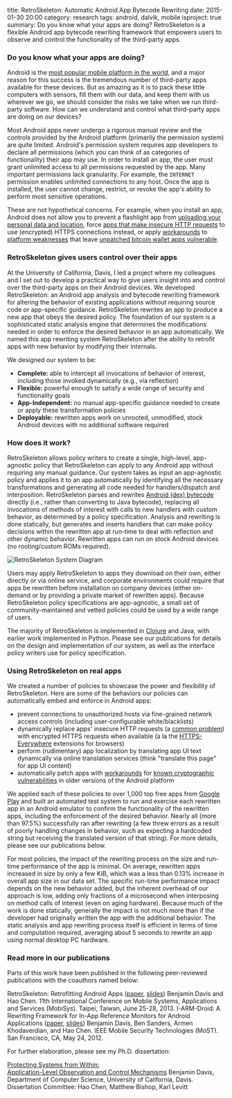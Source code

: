 title: RetroSkeleton: Automatic Android App Bytecode Rewriting
date: 2015-01-30 20:00
category: research
tags: android, dalvik, mobile
isproject: true
summary: Do you know what your apps are doing? RetroSkeleton is a flexible Android app bytecode rewriting framework that empowers users to observe and control the functionality of the third-party apps.

### Do you know what your apps are doing?

Android is the [most popular mobile platform in the world](https://developer.android.com/about/index.html), and a major reason for this success is the tremendous number of third-party apps available for these devices.
But as amazing as it is to pack these little computers with sensors, fill them with our data, and keep them with us wherever we go, we should consider the risks we take when we run third-party software.
How can we understand and control what third-party apps are doing on our devices?

Most Android apps never undergo a rigorous manual review and the controls provided by the Android platform (primarily the permission system) are quite limited.
Android's permission system requires app developers to declare all permissions (which you can think of as categories of functionality) their app may use.
In order to install an app, the user must grant unlimited access to all permissions requested by the app.
Many important permissions lack granularity.
For example, the `INTERNET` permission enables unlimited connections to any host.
Once the app is installed, the user cannot change, restrict, or revoke the app's ability to perform most sensitive operations.

These are not hypothetical concerns.
For example, when you install an app, Android does not allow you to
prevent a flashlight app from [uploading your personal data and location](http://www.ftc.gov/news-events/press-releases/2013/12/android-flashlight-app-developer-settles-ftc-charges-it-deceived "Android Flashlight App Developer Settles FTC Charges It Deceived Consumers: 'Brightest Flashlight' App Shared Users' Location, Device ID Without Consumers' Knowledge"),
force [apps that make insecure HTTP requests][android-ssl-insecurity] to use (encrypted) HTTPS connections instead,
or apply [workarounds][securerandom-workarounds]
to [platform weaknesses][symantec-securerandom-issue]
that leave [unpatched bitcoin wallet apps vulnerable](https://bitcoin.org/en/alert/2013-08-11-android "Android Security Vulnerability").



### RetroSkeleton gives users control over their apps

At the University of California, Davis, I led a project where my colleagues and I set out to develop a practical way to give users insight into and control over the third-party apps on their Android devices.
We developed RetroSkeleton: an Android app analysis and bytecode rewriting framework for altering the behavior of existing applications without requiring source code or app-specific guidance.
RetroSkeleton rewrites an app to produce a new app that obeys the desired policy.
The foundation of our system is a sophisticated static analysis engine that determines the modifications needed in order to enforce the desired behavior in an app automatically.
We named this app rewriting system RetroSkeleton after the ability to retrofit apps with new behavior by modifying their internals.

We designed our system to be:

* **Complete:** able to intercept all invocations of behavior of interest, including those invoked dynamically (e.g., via reflection)
* **Flexible:** powerful enough to satisfy a wide range of security and functionality goals
* **App-Independent:** no manual app-specific guidance needed to create or apply these transformation policies
* **Deployable:** rewritten apps work on unrooted, unmodified, stock Android devices with no additional software required


### How does it work?

RetroSkeleton allows policy writers to create a single, high-level, app-agnostic policy that RetroSkeleton can apply to any Android app without requiring any manual guidance.
Our system takes as input an app-agnostic policy and applies it to an app automatically by identifying all the necessary transformations and generating all code needed for handlers/dispatch and interposition.
RetroSkeleton parses and rewrites [Android (dex) bytecode](https://source.android.com/devices/tech/dalvik/dex-format.html "Dalvik Executable format") directly (i.e., rather than converting to Java bytecode), replacing all invocations of methods of interest with calls to new handlers with custom behavior, as determined by a policy specification.
Analysis and rewriting is done statically, but generates and inserts handlers that can make policy decisions within the rewritten app at run-time to deal with reflection and other dynamic behavior.
Rewritten apps can run on stock Android devices (no rooting/custom ROMs required).

![RetroSkeleton System Diagram]({filename}/blog_media/2015/retroskeleton/retroskeleton-system-diagram.svg "RetroSkeleton System Diagram")

Users may apply RetroSkeleton to apps they download on their own, either directly or via online service, and corporate environments could require that apps be rewritten before installation on company devices (either on-demand or by providing a private market of rewritten apps).
Because RetroSkeleton policy specifications are app-agnostic, a small set of community-maintained and vetted policies could be used by a wide range of users.

The majority of RetroSkeleton is implemented in [Clojure](http://clojure.org/) and Java, with earlier work implemented in Python.
Please see our publications for details on the design and implementation of our system, as well as the interface policy writers use for policy specification.


### Using RetroSkeleton on real apps

We created a number of policies to showcase the power and flexibility of RetroSkeleton.
Here are some of the behaviors our policies can automatically embed and enforce in Android apps:

* prevent connections to unauthorized hosts via fine-grained network access controls (including user-configurable white/blacklists)
* dynamically replace apps' insecure HTTP requests (a [common problem][android-ssl-insecurity]) with encrypted HTTPS requests when available (a la the [HTTPS-Everywhere][https-everywhere] extensions for browsers)
* perform (rudimentary) app localization by translating app UI text dynamically via online translation services (think "translate this page" for app UI content)
* automatically patch apps with [workarounds][securerandom-workarounds] for [known cryptographic vulnerabilities][symantec-securerandom-issue] in older versions of the Android platform

We applied each of these policies to over 1,000 top free apps from [Google Play](https://play.google.com/store) and built an automated test system to run and exercise each rewritten app in an Android emulator to confirm the functionality of the rewritten apps, including the enforcement of the desired behavior.
Nearly all (more than 97.5%) successfully ran after rewriting (a few threw errors as a result of poorly handling changes in behavior, such as expecting a hardcoded string but receiving the translated version of that string).
For more details, please see our publications below.

For most policies, the impact of the rewriting process on the size and run-time performance of the app is minimal.
On average, rewritten apps increased in size by only a few KiB, which was a less than 0.13% increase in overall app size in our data set.
The specific run-time performance impact depends on the new behavior added, but the inherent overhead of our approach is low, adding only fractions of a microsecond when interposing on method calls of interest (even on aging hardware).
Because much of the work is done statically, generally the impact is not much more than if the developer had originally written the app with the additional behavior.
The static analysis and app rewriting process itself is efficient in terms of time and computation required, averaging about 5 seconds to rewrite an app using normal desktop PC hardware.


### Read more in our publications

Parts of this work have been published in the following peer-reviewed publications with the coauthors named below:

  <span class="bib-entry">
    <span class="papertitle">RetroSkeleton: Retrofitting Android Apps (<a href="/pubs/davis-mobisys13-retroskeleton.pdf">paper</a>, <a href="/pubs/davis-mobisys13-retroskeleton-slides.pdf">slides</a>)</span>
    <span class="author">Benjamin Davis and Hao Chen.</span>
    <span class="venue">11th International Conference on Mobile Systems, Applications and Services (MobiSys). Taipei, Taiwan, June 25-28, 2013.</span>
  </span>

  <span class="bib-entry">
    <span class="papertitle">I-ARM-Droid: A Rewriting Framework for In-App Reference Monitors for Android Applications (<a href="/pubs/davis-most12-iarm.pdf">paper</a>, <a href="/pubs/davis-most12-iarm-slides.pdf">slides</a>)</span>
    <span class="author">Benjamin Davis, Ben Sanders, Armen Khodaverdian, and Hao Chen.</span>
    <span class="venue">IEEE Mobile Security Technologies (MoST). San Francisco, CA, May 24, 2012.</span>
  </span>

For further elaboration, please see my Ph.D. dissertation:

  <span class="bib-entry">
    <span class="papertitle"><a href="/pubs/davis-dissertation.pdf">Protecting Systems from Within:<br />Application-Level Observation and Control Mechanisms</a></span>
    <span class="author">Benjamin Davis, Department of Computer Science, University of California, Davis.</span>
    <span class="venue">Dissertation Committee: Hao Chen, Matthew Bishop, Karl Levitt</span>
  </span>


[android-ssl-insecurity]: http://android-ssl.org/files/p50-fahl.pdf "Why Eve and Mallory Love Android: An Analysis of Android SSL (In)Security"
[https-everywhere]: https://www.eff.org/https-everywhere "HTTPS-Everywhere browser extensions"
[securerandom-workarounds]: http://android-developers.blogspot.ie/2013/08/some-securerandom-thoughts.html "Android Developers Blog: Some SecureRandom Thoughts"
[symantec-securerandom-issue]: http://www.symantec.com/connect/blogs/android-cryptographic-issue-may-affect-hundreds-thousands-apps "Android Cryptographic Issue May Affect Hundreds of Thousands of Apps"
